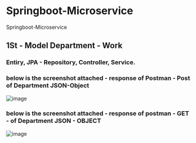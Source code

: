 # Springboot-Microservice
Springboot-Microservice


## 1St - Model Department - Work
### Entiry, JPA - Repository, Controller, Service.

### below is the screenshot attached - response of Postman - Post of Department JSON-Object
![image](https://user-images.githubusercontent.com/40432616/182009646-c53ed555-7169-4bba-9343-7ee3c0d6382c.png)

### below is the screenshot attached - response of postman - GET - of Department JSON - OBJECT

![image](https://user-images.githubusercontent.com/40432616/182009697-044f5026-83a3-4ab5-b9f9-67b107e07e36.png)
